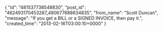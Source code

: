  {
   "id": "481537738548830",
   "post_id": "462493170453287_480677688634835",
   "from_name": "Scott Duncan",
   "message": "If you get a BILL or a SIGNED INVOICE, then pay it.",
   "created_time": "2013-02-16T03:00:10+0000"
 }
